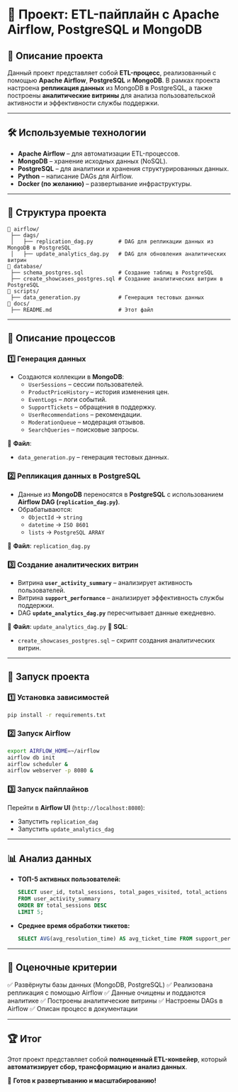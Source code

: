 # 📌 Проект: ETL-пайплайн с Apache Airflow, PostgreSQL и MongoDB

## 📌 Описание проекта
Данный проект представляет собой **ETL-процесс**, реализованный с помощью **Apache Airflow**, **PostgreSQL** и **MongoDB**. В рамках проекта настроена **репликация данных** из MongoDB в PostgreSQL, а также построены **аналитические витрины** для анализа пользовательской активности и эффективности службы поддержки.

---
## 🛠 Используемые технологии
- **Apache Airflow** – для автоматизации ETL-процессов.
- **MongoDB** – хранение исходных данных (NoSQL).
- **PostgreSQL** – для аналитики и хранения структурированных данных.
- **Python** – написание DAGs для Airflow.
- **Docker (по желанию)** – развертывание инфраструктуры.

---
## 📂 Структура проекта
```
📁 airflow/
 ├── dags/
 │   ├── replication_dag.py        # DAG для репликации данных из MongoDB в PostgreSQL
 │   ├── update_analytics_dag.py   # DAG для обновления аналитических витрин
📁 database/
 ├── schema_postgres.sql           # Создание таблиц в PostgreSQL
 ├── create_showcases_postgres.sql # Создание аналитических витрин в PostgreSQL
📁 scripts/
 ├── data_generation.py            # Генерация тестовых данных
📁 docs/
 ├── README.md                     # Этот файл
```

---
## 📝 Описание процессов

### **1️⃣ Генерация данных**
- Создаются коллекции в **MongoDB**:
  - `UserSessions` – сессии пользователей.
  - `ProductPriceHistory` – история изменения цен.
  - `EventLogs` – логи событий.
  - `SupportTickets` – обращения в поддержку.
  - `UserRecommendations` – рекомендации.
  - `ModerationQueue` – модерация отзывов.
  - `SearchQueries` – поисковые запросы.

🔹 **Файл**:
- `data_generation.py` – генерация тестовых данных.

### **2️⃣ Репликация данных в PostgreSQL**
- Данные из **MongoDB** переносятся в **PostgreSQL** с использованием **Airflow DAG (`replication_dag.py`)**.
- Обрабатываются:
  - `ObjectId` → `string`
  - `datetime` → `ISO 8601`
  - `lists` → `PostgreSQL ARRAY`

🔹 **Файл**: `replication_dag.py`

### **3️⃣ Создание аналитических витрин**
- Витрина **`user_activity_summary`** – анализирует активность пользователей.
- Витрина **`support_performance`** – анализирует эффективность службы поддержки.
- DAG **`update_analytics_dag.py`** пересчитывает данные ежедневно.

🔹 **Файл**: `update_analytics_dag.py`
🔹 **SQL**:
- `create_showcases_postgres.sql` – скрипт создания аналитических витрин.

---
## 🚀 Запуск проекта
### **1️⃣ Установка зависимостей**
```bash
pip install -r requirements.txt
```

### **2️⃣ Запуск Airflow**
```bash
export AIRFLOW_HOME=~/airflow
airflow db init
airflow scheduler &
airflow webserver -p 8080 &
```

### **3️⃣ Запуск пайплайнов**
Перейти в **Airflow UI** (`http://localhost:8080`):
- Запустить `replication_dag`
- Запустить `update_analytics_dag`

---
## 📊 Анализ данных
- **ТОП-5 активных пользователей:**
  ```sql
  SELECT user_id, total_sessions, total_pages_visited, total_actions
  FROM user_activity_summary
  ORDER BY total_sessions DESC
  LIMIT 5;
  ```
- **Среднее время обработки тикетов:**
  ```sql
  SELECT AVG(avg_resolution_time) AS avg_ticket_time FROM support_performance;
  ```

---
## 📌 Оценочные критерии
✅ Развёрнуты базы данных (MongoDB, PostgreSQL)
✅ Реализована репликация с помощью Airflow
✅ Данные очищены и поддаются аналитике
✅ Построены аналитические витрины
✅ Настроены DAGs в Airflow
✅ Описан процесс в документации

---
## 🏆 Итог
Этот проект представляет собой **полноценный ETL-конвейер**, который **автоматизирует сбор, трансформацию и анализ данных**.

🚀 **Готов к развертыванию и масштабированию!**

